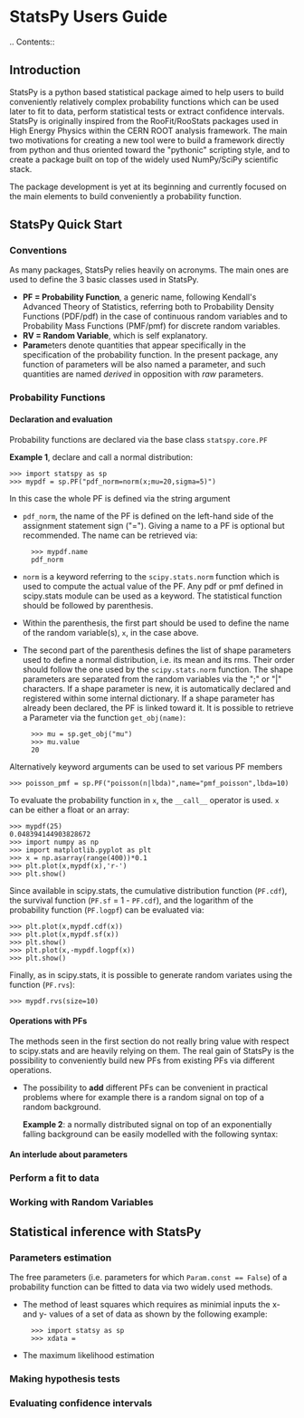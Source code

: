 StatsPy Users Guide
===================

.. Contents::

## Introduction

StatsPy is a python based statistical package aimed to help users to build conveniently relatively complex probability functions which can be used later to fit to data, perform statistical tests or extract confidence intervals. StatsPy is originally inspired from the RooFit/RooStats packages used in High Energy Physics within the CERN ROOT analysis framework. The main two motivations for creating a new tool were to build a framework directly from python and thus oriented toward the "pythonic" scripting style, and to create a package built on top of the widely used NumPy/SciPy scientific stack.

The package development is yet at its beginning and currently focused on the main elements to build conveniently a probability function. 

## StatsPy Quick Start

### Conventions

As many packages, StatsPy relies heavily on acronyms. The main ones are used to define the 3 basic classes used in StatsPy.

* **PF = Probability Function**, a generic name, following Kendall's Advanced Theory of Statistics, referring both to Probability Density Functions (PDF/pdf) in the case of continuous random variables and to Probability Mass Functions (PMF/pmf) for discrete random variables.
* **RV = Random Variable**, which is self explanatory.
* **Param**eters denote quantities that appear specifically in the specification of the probability function. In the present package, any function of parameters will be also named a parameter, and such quantities are named *derived* in opposition with *raw* parameters.

### Probability Functions

#### Declaration and evaluation

Probability functions are declared via the base class `statspy.core.PF`

**Example 1**, declare and call a normal distribution:

    >>> import statspy as sp
    >>> mypdf = sp.PF("pdf_norm=norm(x;mu=20,sigma=5)")

In this case the whole PF is defined via the string argument

* `pdf_norm`, the name of the PF is defined on the left-hand side of the assignment statement sign ("="). Giving a name to a PF is optional but recommended. The name can be retrieved via:

        >>> mypdf.name
        pdf_norm

* `norm` is a keyword referring to the `scipy.stats.norm` function which is used to compute the actual value of the PF. Any pdf or pmf defined in scipy.stats module can be used as a keyword. The statistical function should be followed by parenthesis.
* Within the parenthesis, the first part should be used to define the name of the random variable(s), `x`, in the case above.
* The second part of the parenthesis defines the list of shape parameters used to define a normal distribution, i.e. its mean and its rms. Their order should follow the one used by the `scipy.stats.norm` function. The shape parameters are separated from the random variables via the ";" or "|" characters. If a shape parameter is new, it is automatically declared and registered within some internal dictionary. If a shape parameter has already been declared, the PF is linked toward it. It is possible to retrieve a Parameter via the function `get_obj(name)`:

        >>> mu = sp.get_obj("mu")
        >>> mu.value
        20

Alternatively keyword arguments can be used to set various PF members

    >>> poisson_pmf = sp.PF("poisson(n|lbda)",name="pmf_poisson",lbda=10)

To evaluate the probability function in `x`, the `__call__` operator is used. `x` can be either a float or an array:

    >>> mypdf(25)
    0.048394144903828672
    >>> import numpy as np
    >>> import matplotlib.pyplot as plt
    >>> x = np.asarray(range(400))*0.1
    >>> plt.plot(x,mypdf(x),'r-')
    >>> plt.show()

Since available in scipy.stats, the cumulative distribution function (`PF.cdf`), the survival function (`PF.sf` = 1 - `PF.cdf`), and the logarithm of the probability function (`PF.logpf`) can be evaluated via:

    >>> plt.plot(x,mypdf.cdf(x))
    >>> plt.plot(x,mypdf.sf(x))
    >>> plt.show()
    >>> plt.plot(x,-mypdf.logpf(x))
    >>> plt.show()

Finally, as in scipy.stats, it is possible to generate random variates using the function (`PF.rvs`):

    >>> mypdf.rvs(size=10)

#### Operations with PFs

The methods seen in the first section do not really bring value with respect to scipy.stats and are heavily relying on them. The real gain of StatsPy is the possibility to conveniently build new PFs from existing PFs via different operations.

* The possibility to **add** different PFs can be convenient in practical problems where for example there is a random signal on top of a random background.

    **Example 2**: a normally distributed signal on top of an exponentially falling background can be easily modelled with the following syntax:

#### An interlude about parameters

### Perform a fit to data

### Working with Random Variables

## Statistical inference with StatsPy

### Parameters estimation

The free parameters (i.e. parameters for which `Param.const == False`) of a probability function can be fitted to data via two widely used methods.

* The method of least squares which requires as minimial inputs the x- and y- values of a set of data as shown by the following example:

        >>> import statsy as sp
        >>> xdata = 

* The maximum likelihood estimation

### Making hypothesis tests

### Evaluating confidence intervals
